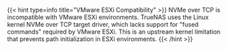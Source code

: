 &NewLine;

{{< hint type=info title="VMware ESXi Compatibility" >}}
NVMe over TCP is incompatible with VMware ESXi environments. TrueNAS uses the Linux kernel NVMe over TCP target driver, which lacks support for "fused commands" required by VMware ESXi. This is an upstream kernel limitation that prevents path initialization in ESXi environments.
{{< /hint >}}
